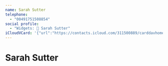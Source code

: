 ```yaml
---
name: Sarah Sutter
telephone:
  - "00491751508854"
social profile:
  - "Widgets: 🔄 Sarah Sutter"
iCloudVCard: '{"url":"https://contacts.icloud.com/311500889/carddavhome/card/ZWUxYzZiNDUtNjIyMi00ODY0LTk1MzYtNTViZTg3ODQ0ZGYx.vcf","etag":"\"kmfhezs6\"","data":"BEGIN:VCARD\r\nVERSION:3.0\r\nFN:\r\nN:Sutter;Sarah;;;\r\nUID:ee1c6b45-6222-4864-9536-55be87844df1\r\nPRODID:ez-vcard 0.9.13-fc\r\nREV:2025-04-03T22:09:01Z\r\nORG:;\r\nTEL;TYPE=CELL:00491751508854\r\nX-SOCIALPROFILE;CHARSET=UTF-8;TYPE=widgets:🔄 Sarah Sutter\r\nEND:VCARD"}'
---
```

# Sarah Sutter